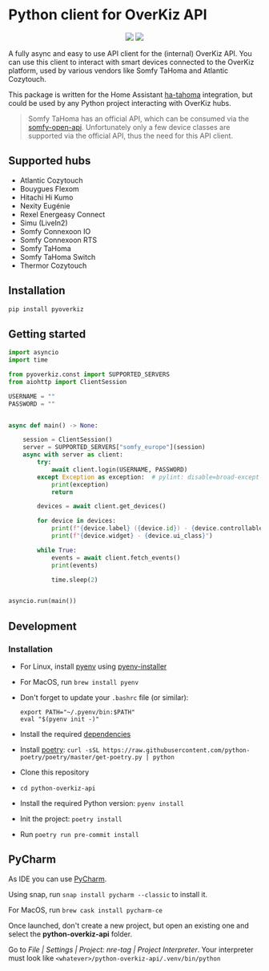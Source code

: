 # Python client for OverKiz API

<p align=center>
    <a href="https://github.com/iMicknl/python-overkiz-api/actions"><img src="https://github.com/iMicknl/python-overkiz-api/workflows/CI/badge.svg"/></a>
    <a href="https://github.com/psf/black"><img src="https://img.shields.io/badge/code%20style-black-000000.svg" /></a>
</p>

A fully async and easy to use API client for the (internal) OverKiz API. You can use this client to interact with smart devices connected to the OverKiz platform, used by various vendors like Somfy TaHoma and Atlantic Cozytouch.

This package is written for the Home Assistant [ha-tahoma](https://github.com/iMicknl/ha-tahoma) integration, but could be used by any Python project interacting with OverKiz hubs.

> Somfy TaHoma has an official API, which can be consumed via the [somfy-open-api](https://github.com/tetienne/somfy-open-api). Unfortunately only a few device classes are supported via the official API, thus the need for this API client.

## Supported hubs

- Atlantic Cozytouch
- Bouygues Flexom
- Hitachi Hi Kumo
- Nexity Eugénie
- Rexel Energeasy Connect
- Simu (LiveIn2)
- Somfy Connexoon IO
- Somfy Connexoon RTS
- Somfy TaHoma
- Somfy TaHoma Switch
- Thermor Cozytouch

## Installation

```bash
pip install pyoverkiz
```

## Getting started

```python
import asyncio
import time

from pyoverkiz.const import SUPPORTED_SERVERS
from aiohttp import ClientSession

USERNAME = ""
PASSWORD = ""


async def main() -> None:

    session = ClientSession()
    server = SUPPORTED_SERVERS["somfy_europe"](session)
    async with server as client:
        try:
            await client.login(USERNAME, PASSWORD)
        except Exception as exception:  # pylint: disable=broad-except
            print(exception)
            return

        devices = await client.get_devices()

        for device in devices:
            print(f"{device.label} ({device.id}) - {device.controllable_name}")
            print(f"{device.widget} - {device.ui_class}")

        while True:
            events = await client.fetch_events()
            print(events)

            time.sleep(2)


asyncio.run(main())
```

## Development

### Installation

- For Linux, install [pyenv](https://github.com/pyenv/pyenv) using [pyenv-installer](https://github.com/pyenv/pyenv-installer)
- For MacOS, run `brew install pyenv`
- Don't forget to update your `.bashrc` file (or similar):
  ```
  export PATH="~/.pyenv/bin:$PATH"
  eval "$(pyenv init -)"
  ```
- Install the required [dependencies](https://github.com/pyenv/pyenv/wiki#suggested-build-environment)
- Install [poetry](https://python-poetry.org): `curl -sSL https://raw.githubusercontent.com/python-poetry/poetry/master/get-poetry.py | python`

- Clone this repository
- `cd python-overkiz-api`
- Install the required Python version: `pyenv install`
- Init the project: `poetry install`
- Run `poetry run pre-commit install`

## PyCharm

As IDE you can use [PyCharm](https://www.jetbrains.com/pycharm/).

Using snap, run `snap install pycharm --classic` to install it.

For MacOS, run `brew cask install pycharm-ce`

Once launched, don't create a new project, but open an existing one and select the **python-overkiz-api** folder.

Go to _File | Settings | Project: nre-tag | Project Interpreter_. Your interpreter must look like `<whatever>/python-overkiz-api/.venv/bin/python`
